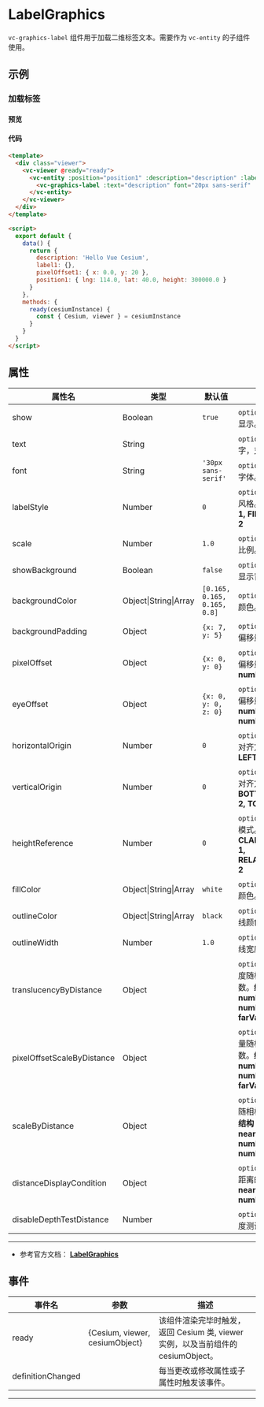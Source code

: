 # LabelGraphics

`vc-graphics-label` 组件用于加载二维标签文本。需要作为 `vc-entity` 的子组件使用。

## 示例

### 加载标签

#### 预览

<doc-preview>
  <template>
    <div class="viewer">
      <vc-viewer @ready="ready">
        <vc-entity :position="position1" :description="description" :label.sync="label1">
          <vc-graphics-label :text="description" font="20px sans-serif" :pixel-offset="pixelOffset1"></vc-graphics-label>
        </vc-entity>
      </vc-viewer>
    </div>
  </template>

  <script>
    export default {
      data () {
        return {
          description: 'Hello Vue Cesium',
          label1: {},
          pixelOffset1: { x: 0.0, y: 20},
          position1: { lng: 114.0, lat: 40.0, height: 300000.0 }
        }
      },
      methods: {
        ready (cesiumInstance) {
          const {Cesium, viewer} = cesiumInstance
        }
      }
    }
  </script>
</doc-preview>

#### 代码

```html
<template>
  <div class="viewer">
    <vc-viewer @ready="ready">
      <vc-entity :position="position1" :description="description" :label.sync="label1">
        <vc-graphics-label :text="description" font="20px sans-serif" :pixel-offset="pixelOffset1"></vc-graphics-label>
      </vc-entity>
    </vc-viewer>
  </div>
</template>

<script>
  export default {
    data() {
      return {
        description: 'Hello Vue Cesium',
        label1: {},
        pixelOffset1: { x: 0.0, y: 20 },
        position1: { lng: 114.0, lat: 40.0, height: 300000.0 }
      }
    },
    methods: {
      ready(cesiumInstance) {
        const { Cesium, viewer } = cesiumInstance
      }
    }
  }
</script>
```

## 属性

<!-- prettier-ignore -->
| 属性名 | 类型 | 默认值 | 描述 |
| -------------------------- | --------------------- | ---------------------------- | ---------------------------------------------------------------------------- |
| show | Boolean | `true` | `optional` 指定 label 是否显示。 |
| text | String | | `optional` 指定 label 文字，支持'\n'换行符。 |
| font | String | `'30px sans-serif'` | `optional` 指定 label CSS 字体。 |
| labelStyle | Number | `0` | `optional` 指定 label 绘制风格。**FILL: 0, OUTLINE: 1, FILL_AND_OUTLINE: 2** |
| scale | Number | `1.0` | `optional` 指定 label 缩放比例。 |
| showBackground | Boolean | `false` | `optional` 指定 label 是否显示背景。 |
| backgroundColor | Object\|String\|Array | `[0.165, 0.165, 0.165, 0.8]` | `optional` 指定 label 背景颜色。 |
| backgroundPadding | Object | `{x: 7, y: 5}` | `optional` 指定 label 背景偏移量。 |
| pixelOffset | Object | `{x: 0, y: 0}` | `optional` 指定 label 像素偏移量。 **结构：{ x: number, y: number }** |
| eyeOffset | Object | `{x: 0, y: 0, z: 0}` | `optional` 指定 label 视角偏移量。 **结构：{ x: number, y: number, z: number }** |
| horizontalOrigin | Number | `0` | `optional` 指定 label 水平对齐方式。**CENTER: 0, LEFT: 1, RIGHT: -1** |
| verticalOrigin | Number | `0` | `optional` 指定 label 垂直对齐方式。**CENTER: 0, BOTTOM: 1, BASELINE: 2, TOP: -1** |
| heightReference | Number | `0` | `optional` 指定 label 高度模式。**NONE: 0, CLAMP_TO_GROUND: 1, RELATIVE_TO_GROUND: 2** |
| fillColor | Object\|String\|Array | `white` | `optional` 指定 label 填充颜色。 |
| outlineColor | Object\|String\|Array | `black` | `optional` 指定 label 轮廓线颜色。 |
| outlineWidth | Number | `1.0` | `optional` 指定 label 轮廓线宽度。 |
| translucencyByDistance | Object | | `optional` 指定 label 透明度随相机距离改变的参数。**结构：{ near: number, nearValue: number, far: number, farValue: number }** |
| pixelOffsetScaleByDistance | Object | | `optional` 指定 label 偏移量随相机距离改变的参数。**结构：{ near: number, nearValue: number, far: number, farValue: number }** |
| scaleByDistance | Object | | `optional` 指定 label 缩放随相机距离改变的参数。**结构：{ near: number, nearValue: number, far: number, farValue: number }** |
| distanceDisplayCondition | Object | | `optional` 指定 label 相机距离的显示条件。**结构：{ near: number, far: number }** |
| disableDepthTestDistance | Number | | `optional` 指定 label 的深度测试距离。 |

---

- 参考官方文档： **[LabelGraphics](https://cesium.com/docs/cesiumjs-ref-doc/LabelGraphics.html)**

## 事件

| 事件名            | 参数                           | 描述                                                                             |
| ----------------- | ------------------------------ | -------------------------------------------------------------------------------- |
| ready             | {Cesium, viewer, cesiumObject} | 该组件渲染完毕时触发，返回 Cesium 类, viewer 实例，以及当前组件的 cesiumObject。 |
| definitionChanged |                                | 每当更改或修改属性或子属性时触发该事件。                                         |

---
